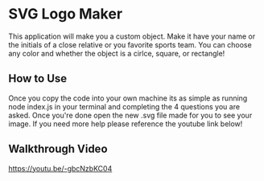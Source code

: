 # SVG Logo Maker

This application will make you a custom object. Make it have your name or the initials of a close relative or you favorite sports team. You can choose any color and whether the object is a cirlce, square, or rectangle!

## How to Use

Once you copy the code into your own machine its as simple as running node index.js in your terminal and completing the 4 questions you are asked. Once you're done open the new .svg file made for you to see your image. If you need more help please reference the youtube link below!

## Walkthrough Video

https://youtu.be/-gbcNzbKC04